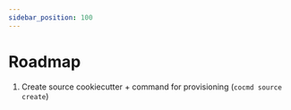 ```yaml
---
sidebar_position: 100
---
```


# Roadmap

1. Create source cookiecutter + command for provisioning (`cocmd source create`)


